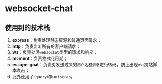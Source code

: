# websocket-chat

## 使用到的技术栈
1. **express**：负责处理静态资源和普通页面请求；
2. **http**：负责监听所有的客户端请求；
3. **ws**：负责处理`websocket`类型的请求和响应；
4. **moment**：负责格式化日期；
5. **escape-goat**：负责对发送过来的`用户名`和`消息`进行转码，防止出现`xss`跨站脚本攻击；
6. 此外还用了`jquery`和`bootstrap`。